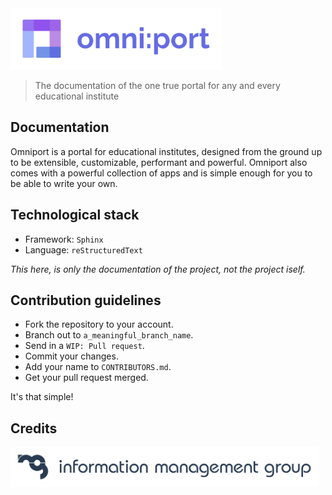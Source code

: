 <img src="readme-assets/site/wordmark.svg" height="98px" />

> The documentation of the one true portal for any and every educational institute

## Documentation

Omniport is a portal for educational institutes, designed from the ground up to
be extensible, customizable, performant and powerful. Omniport also comes with 
a powerful collection of apps and is simple enough for you to be able to write
your own.

## Technological stack

- Framework: `Sphinx`
- Language: `reStructuredText`

_This here, is only the documentation of the project, not the project iself._

## Contribution guidelines

- Fork the repository to your account.
- Branch out to `a_meaningful_branch_name`.
- Send in a `WIP: Pull request`.
- Commit your changes.
- Add your name to `CONTRIBUTORS.md`.
- Get your pull request merged.

It's that simple!

## Credits

<img src="readme-assets/maintainers/wordmark.svg" height="64px" />

